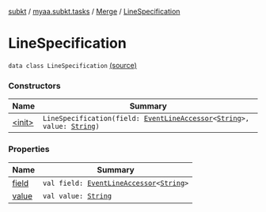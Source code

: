 [subkt](../../../index.md) / [myaa.subkt.tasks](../../index.md) / [Merge](../index.md) / [LineSpecification](./index.md)

# LineSpecification

`data class LineSpecification` [(source)](https://github.com/Myaamori/SubKt/blob/0.1.10/src/main/kotlin/myaa/subkt/tasks/asstasks.kt#L86)

### Constructors

| Name | Summary |
|---|---|
| [&lt;init&gt;](-init-.md) | `LineSpecification(field: `[`EventLineAccessor`](../../../myaa.subkt.ass/-event-line-accessor/index.md)`<`[`String`](https://kotlinlang.org/api/latest/jvm/stdlib/kotlin/-string/index.html)`>, value: `[`String`](https://kotlinlang.org/api/latest/jvm/stdlib/kotlin/-string/index.html)`)` |

### Properties

| Name | Summary |
|---|---|
| [field](field.md) | `val field: `[`EventLineAccessor`](../../../myaa.subkt.ass/-event-line-accessor/index.md)`<`[`String`](https://kotlinlang.org/api/latest/jvm/stdlib/kotlin/-string/index.html)`>` |
| [value](value.md) | `val value: `[`String`](https://kotlinlang.org/api/latest/jvm/stdlib/kotlin/-string/index.html) |
